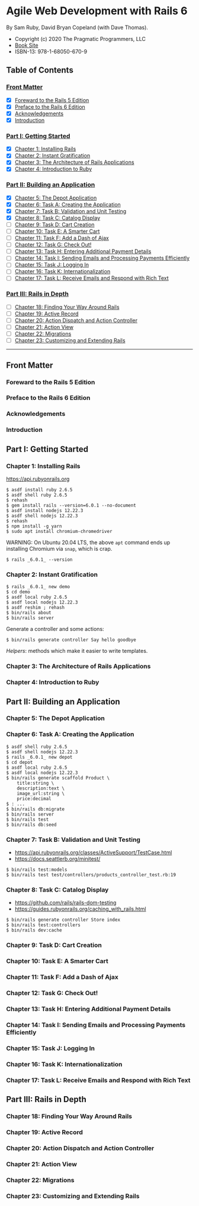 # Agile Web Development with Rails 6

By Sam Ruby, David Bryan Copeland (with Dave Thomas).

- Copyright (c) 2020 The Pragmatic Programmers, LLC
- [Book Site][1]
- ISBN-13: 978-1-68050-670-9

[1]: https://pragprog.com/titles/rails6/agile-web-development-with-rails-6/

## Table of Contents

### [Front Matter](#front-matter-1)

* [X] [Foreward to the Rails 5 Edition](#forward-to-the-rails-5-edition)
* [X] [Preface to the Rails 6 Edition](#preface-to-the-rails-6-edition)
* [X] [Acknowledgements](#acknowledgements)
* [X] [Introduction](#introduction)

### [Part I: Getting Started](#part-i-getting-started-1)

* [X] [Chapter 1: Installing Rails](#chapter-1-installing-rails)
* [X] [Chapter 2: Instant Gratification](#chapter-2-instant-gratification)
* [X] [Chapter 3: The Architecture of Rails Applications](#chapter-3-the-architecture-of-rails-applications)
* [X] [Chapter 4: Introduction to Ruby](#chapter-4-introduction-to-ruby)

### [Part II: Building an Application](#part-ii-building-an-application-1)

* [X] [Chapter 5: The Depot Application](#chapter-5-the-depot-application)
* [X] [Chapter 6: Task A: Creating the Application](#chapter-6-task-a-creating-the-application)
* [X] [Chapter 7: Task B: Validation and Unit Testing](#chapter-7-task-b-validation-and-unit-testing)
* [X] [Chapter 8: Task C: Catalog Display](#chapter-8-task-c-catalog-display)
* [ ] [Chapter 9: Task D: Cart Creation](#chapter-9-task-d-cart-creation)
* [ ] [Chapter 10: Task E: A Smarter Cart](#chapter-10-task-e-a-smarter-cart)
* [ ] [Chapter 11: Task F: Add a Dash of Ajax](#chapter-11-task-f-add-a-dash-of-ajax)
* [ ] [Chapter 12: Task G: Check Out!](#chapter-12-task-g-check-out)
* [ ] [Chapter 13: Task H: Entering Additional Payment Details](#chapter-13-task-h-entering-additional-payment-details)
* [ ] [Chapter 14: Task I: Sending Emails and Processing Payments Efficiently](#chapter-14-sending-emails-and-processing-payments-efficiently)
* [ ] [Chapter 15: Task J: Logging In](#chapter-15-task-j-logging-in)
* [ ] [Chapter 16: Task K: Internationalization](#chapter-16-task-k-internationalization)
* [ ] [Chapter 17: Task L: Receive Emails and Respond with Rich Text](#chapter-17-task-l-receive-emails-and-respond-with-rich-text)

### [Part III: Rails in Depth](#part-iii-rails-in-depth-1)

* [ ] [Chapter 18: Finding Your Way Around Rails](#chapter-18-finding-your-way-around-rails)
* [ ] [Chapter 19: Active Record](#chapter-19-active-record)
* [ ] [Chapter 20: Action Dispatch and Action Controller](#chapter-20-action-dispatch-and-action-controller)
* [ ] [Chapter 21: Action View](#chapter-21-action-view)
* [ ] [Chapter 22: Migrations](#chapter-22-migrations)
* [ ] [Chapter 23: Customizing and Extending Rails](#chapter-23-customizing-and-extending-rails)

-----

## Front Matter

### Foreward to the Rails 5 Edition

### Preface to the Rails 6 Edition

### Acknowledgements

### Introduction

## Part I: Getting Started

### Chapter 1: Installing Rails

https://api.rubyonrails.org

```
$ asdf install ruby 2.6.5
$ asdf shell ruby 2.6.5
$ rehash
$ gem install rails --version=6.0.1 --no-document
$ asdf install nodejs 12.22.3
$ asdf shell nodejs 12.22.3
$ rehash
$ npm install -g yarn
$ sudo apt install chromium-chromedriver
```

WARNING: On Ubuntu 20.04 LTS, the above `apt` command ends up installing
Chromium via `snap`, which is crap.

```
$ rails _6.0.1_ --version
```

### Chapter 2: Instant Gratification

```
$ rails _6.0.1_ new demo
$ cd demo
$ asdf local ruby 2.6.5
$ asdf local nodejs 12.22.3
$ asdf reshim ; rehash
$ bin/rails about
$ bin/rails server
```

Generate a controller and some actions:

```
$ bin/rails generate controller Say hello goodbye
```

_Helpers_: methods which make it easier to write templates.

### Chapter 3: The Architecture of Rails Applications

### Chapter 4: Introduction to Ruby

## Part II: Building an Application

### Chapter 5: The Depot Application

### Chapter 6: Task A: Creating the Application

```
$ asdf shell ruby 2.6.5
$ asdf shell nodejs 12.22.3
$ rails _6.0.1_ new depot
$ cd depot
$ asdf local ruby 2.6.5
$ asdf local nodejs 12.22.3
$ bin/rails generate scaffold Product \
    title:string \
    description:text \
    image_url:string \
    price:decimal
$ : ...
$ bin/rails db:migrate
$ bin/rails server
$ bin/rails test
$ bin/rails db:seed
```

### Chapter 7: Task B: Validation and Unit Testing

- https://api.rubyonrails.org/classes/ActiveSupport/TestCase.html
- https://docs.seattlerb.org/minitest/

```
$ bin/rails test:models
$ bin/rails test test/controllers/products_controller_test.rb:19
```

### Chapter 8: Task C: Catalog Display

- https://github.com/rails/rails-dom-testing
- https://guides.rubyonrails.org/caching_with_rails.html

```
$ bin/rails generate controller Store index
$ bin/rails test:controllers
$ bin/rails dev:cache
```

### Chapter 9: Task D: Cart Creation

### Chapter 10: Task E: A Smarter Cart

### Chapter 11: Task F: Add a Dash of Ajax

### Chapter 12: Task G: Check Out!

### Chapter 13: Task H: Entering Additional Payment Details

### Chapter 14: Task I: Sending Emails and Processing Payments Efficiently

### Chapter 15: Task J: Logging In

### Chapter 16: Task K: Internationalization

### Chapter 17: Task L: Receive Emails and Respond with Rich Text

## Part III: Rails in Depth

### Chapter 18: Finding Your Way Around Rails

### Chapter 19: Active Record

### Chapter 20: Action Dispatch and Action Controller

### Chapter 21: Action View

### Chapter 22: Migrations

### Chapter 23: Customizing and Extending Rails

